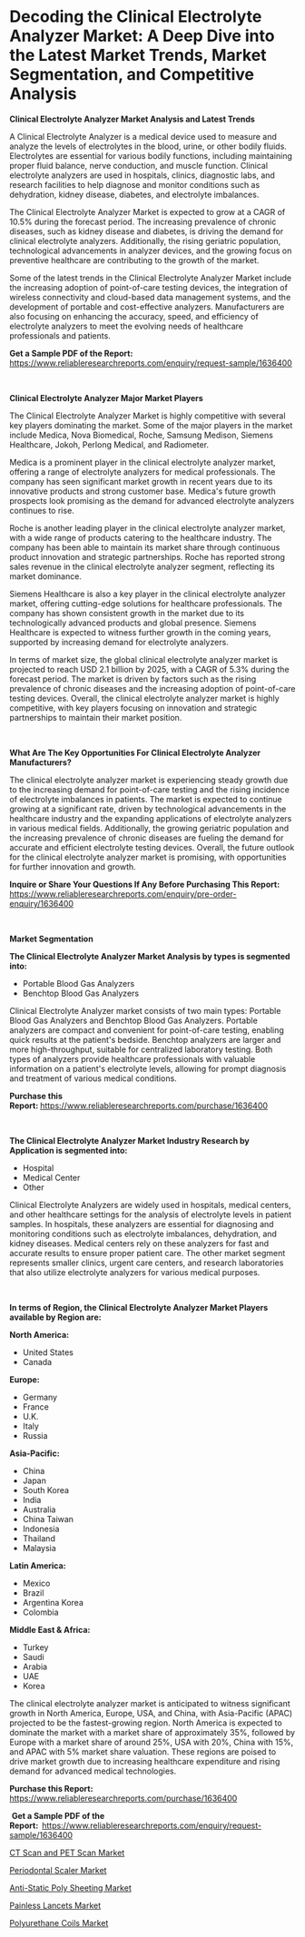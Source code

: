 <p><h1>Decoding the Clinical Electrolyte Analyzer Market: A Deep Dive into the Latest Market Trends, Market Segmentation, and Competitive Analysis</h1></p><p><strong>Clinical Electrolyte Analyzer Market Analysis and Latest Trends</strong></p>
<p><p>A Clinical Electrolyte Analyzer is a medical device used to measure and analyze the levels of electrolytes in the blood, urine, or other bodily fluids. Electrolytes are essential for various bodily functions, including maintaining proper fluid balance, nerve conduction, and muscle function. Clinical electrolyte analyzers are used in hospitals, clinics, diagnostic labs, and research facilities to help diagnose and monitor conditions such as dehydration, kidney disease, diabetes, and electrolyte imbalances.</p><p>The Clinical Electrolyte Analyzer Market is expected to grow at a CAGR of 10.5% during the forecast period. The increasing prevalence of chronic diseases, such as kidney disease and diabetes, is driving the demand for clinical electrolyte analyzers. Additionally, the rising geriatric population, technological advancements in analyzer devices, and the growing focus on preventive healthcare are contributing to the growth of the market.</p><p>Some of the latest trends in the Clinical Electrolyte Analyzer Market include the increasing adoption of point-of-care testing devices, the integration of wireless connectivity and cloud-based data management systems, and the development of portable and cost-effective analyzers. Manufacturers are also focusing on enhancing the accuracy, speed, and efficiency of electrolyte analyzers to meet the evolving needs of healthcare professionals and patients.</p></p>
<p><strong>Get a Sample PDF of the Report:&nbsp;</strong> <a href="https://www.reliableresearchreports.com/enquiry/request-sample/1636400">https://www.reliableresearchreports.com/enquiry/request-sample/1636400</a></p>
<p>&nbsp;</p>
<p><strong>Clinical Electrolyte Analyzer Major Market Players</strong></p>
<p><p>The Clinical Electrolyte Analyzer Market is highly competitive with several key players dominating the market. Some of the major players in the market include Medica, Nova Biomedical, Roche, Samsung Medison, Siemens Healthcare, Jokoh, Perlong Medical, and Radiometer.</p><p>Medica is a prominent player in the clinical electrolyte analyzer market, offering a range of electrolyte analyzers for medical professionals. The company has seen significant market growth in recent years due to its innovative products and strong customer base. Medica's future growth prospects look promising as the demand for advanced electrolyte analyzers continues to rise.</p><p>Roche is another leading player in the clinical electrolyte analyzer market, with a wide range of products catering to the healthcare industry. The company has been able to maintain its market share through continuous product innovation and strategic partnerships. Roche has reported strong sales revenue in the clinical electrolyte analyzer segment, reflecting its market dominance.</p><p>Siemens Healthcare is also a key player in the clinical electrolyte analyzer market, offering cutting-edge solutions for healthcare professionals. The company has shown consistent growth in the market due to its technologically advanced products and global presence. Siemens Healthcare is expected to witness further growth in the coming years, supported by increasing demand for electrolyte analyzers.</p><p>In terms of market size, the global clinical electrolyte analyzer market is projected to reach USD 2.1 billion by 2025, with a CAGR of 5.3% during the forecast period. The market is driven by factors such as the rising prevalence of chronic diseases and the increasing adoption of point-of-care testing devices. Overall, the clinical electrolyte analyzer market is highly competitive, with key players focusing on innovation and strategic partnerships to maintain their market position.</p></p>
<p>&nbsp;</p>
<p><strong>What Are The Key Opportunities For Clinical Electrolyte Analyzer Manufacturers?</strong></p>
<p><p>The clinical electrolyte analyzer market is experiencing steady growth due to the increasing demand for point-of-care testing and the rising incidence of electrolyte imbalances in patients. The market is expected to continue growing at a significant rate, driven by technological advancements in the healthcare industry and the expanding applications of electrolyte analyzers in various medical fields. Additionally, the growing geriatric population and the increasing prevalence of chronic diseases are fueling the demand for accurate and efficient electrolyte testing devices. Overall, the future outlook for the clinical electrolyte analyzer market is promising, with opportunities for further innovation and growth.</p></p>
<p><strong>Inquire or Share Your Questions If Any Before Purchasing This Report:</strong> <a href="https://www.reliableresearchreports.com/enquiry/pre-order-enquiry/1636400">https://www.reliableresearchreports.com/enquiry/pre-order-enquiry/1636400</a></p>
<p>&nbsp;</p>
<p><strong>Market Segmentation</strong></p>
<p><strong>The Clinical Electrolyte Analyzer Market Analysis by types is segmented into:</strong></p>
<p><ul><li>Portable Blood Gas Analyzers</li><li>Benchtop Blood Gas Analyzers</li></ul></p>
<p><p>Clinical Electrolyte Analyzer market consists of two main types: Portable Blood Gas Analyzers and Benchtop Blood Gas Analyzers. Portable analyzers are compact and convenient for point-of-care testing, enabling quick results at the patient's bedside. Benchtop analyzers are larger and more high-throughput, suitable for centralized laboratory testing. Both types of analyzers provide healthcare professionals with valuable information on a patient's electrolyte levels, allowing for prompt diagnosis and treatment of various medical conditions.</p></p>
<p><strong>Purchase this Report:&nbsp;</strong><a href="https://www.reliableresearchreports.com/purchase/1636400">https://www.reliableresearchreports.com/purchase/1636400</a></p>
<p>&nbsp;</p>
<p><strong>The Clinical Electrolyte Analyzer Market Industry Research by Application is segmented into:</strong></p>
<p><ul><li>Hospital</li><li>Medical Center</li><li>Other</li></ul></p>
<p><p>Clinical Electrolyte Analyzers are widely used in hospitals, medical centers, and other healthcare settings for the analysis of electrolyte levels in patient samples. In hospitals, these analyzers are essential for diagnosing and monitoring conditions such as electrolyte imbalances, dehydration, and kidney diseases. Medical centers rely on these analyzers for fast and accurate results to ensure proper patient care. The other market segment represents smaller clinics, urgent care centers, and research laboratories that also utilize electrolyte analyzers for various medical purposes.</p></p>
<p>&nbsp;</p>
<p><strong>In terms of Region, the Clinical Electrolyte Analyzer Market Players available by Region are:</strong></p>
<p>
    <p> <strong> North America: </strong>
        <ul>
            <li>United States</li>
            <li>Canada</li>
        </ul>
        </p> 
    <p> <strong> Europe: </strong>
        <ul>
            <li>Germany</li>
            <li>France</li>
            <li>U.K.</li>
            <li>Italy</li>
            <li>Russia</li>
        </ul>
        </p> 
    <p> <strong> Asia-Pacific: </strong>
        <ul>
            <li>China</li>
            <li>Japan</li>
            <li>South Korea</li>
            <li>India</li>
            <li>Australia</li>
            <li>China Taiwan</li>
            <li>Indonesia</li>
            <li>Thailand</li>
            <li>Malaysia</li>
        </ul>
        </p> 
    <p> <strong> Latin America: </strong>
        <ul>
            <li>Mexico</li>
            <li>Brazil</li>
            <li>Argentina Korea</li>
            <li>Colombia</li>
        </ul>
        </p> 
    <p> <strong> Middle East & Africa: </strong>
        <ul>
            <li>Turkey</li>
            <li>Saudi</li>
            <li>Arabia</li>
            <li>UAE</li>
            <li>Korea</li>
        </ul>
    </p>
    </p>
<p><p>The clinical electrolyte analyzer market is anticipated to witness significant growth in North America, Europe, USA, and China, with Asia-Pacific (APAC) projected to be the fastest-growing region. North America is expected to dominate the market with a market share of approximately 35%, followed by Europe with a market share of around 25%, USA with 20%, China with 15%, and APAC with 5% market share valuation. These regions are poised to drive market growth due to increasing healthcare expenditure and rising demand for advanced medical technologies.</p></p>
<p><strong>Purchase this Report: </strong><a href="https://www.reliableresearchreports.com/purchase/1636400">https://www.reliableresearchreports.com/purchase/1636400</a></p>
<p>&nbsp;<strong>Get a Sample PDF of the Report:&nbsp;&nbsp;</strong><a href="https://www.reliableresearchreports.com/enquiry/request-sample/1636400">https://www.reliableresearchreports.com/enquiry/request-sample/1636400</a></p>
<p><strong></strong></p>
<p><p><a href="https://medium.com/@patriciahanson2013/ct-scan-and-pet-scan-market-size-reveals-the-best-marketing-channels-in-global-industry-23870ff20b0b">CT Scan and PET Scan Market</a></p><p><a href="https://medium.com/@crystalpena2022/periodontal-scaler-market-outlook-industry-overview-and-forecast-2024-to-2031-f981ece5fb9c">Periodontal Scaler Market</a></p><p><a href="https://github.com/bmorecock/Market-Research-Report-List-1/blob/main/anti-static-poly-sheeting-market.md">Anti-Static Poly Sheeting Market</a></p><p><a href="https://medium.com/@patriciahanson2013/painless-lancets-market-research-report-its-history-and-forecast-2024-to-2031-db73c409023e">Painless Lancets Market</a></p><p><a href="https://github.com/jsmusil/Market-Research-Report-List-1/blob/main/polyurethane-coils-market.md">Polyurethane Coils Market</a></p></p>
